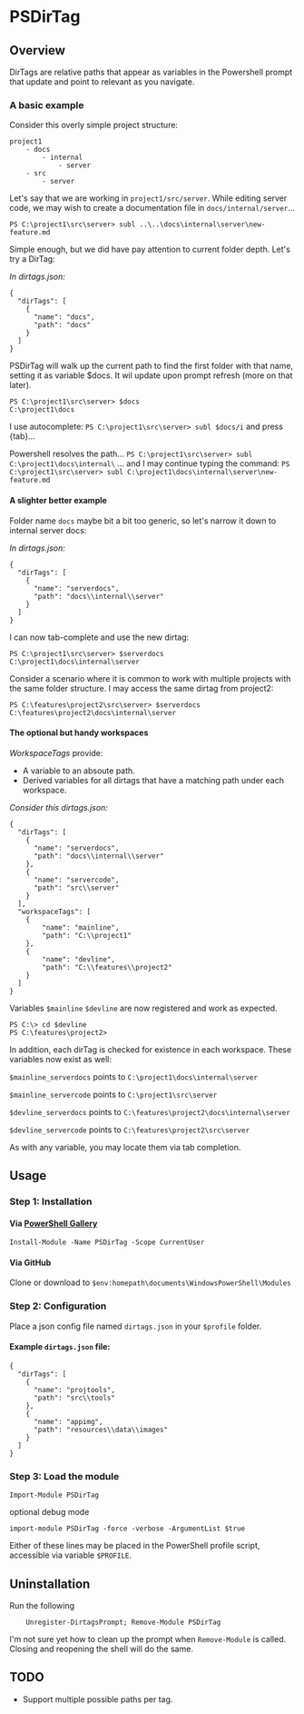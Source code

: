 PSDirTag
=========

Overview
--------

DirTags are relative paths that appear as variables in the Powershell prompt that update and point to relevant as you navigate.


### A basic example

Consider this overly simple project structure:

```
project1
    - docs
        - internal
            - server
    - src
        - server
```

Let's say that we are working in `project1/src/server`. While editing server code, we may wish to create a documentation file in `docs/internal/server`...

`PS C:\project1\src\server> subl ..\..\docs\internal\server\new-feature.md`

Simple enough, but we did have pay attention to current folder depth. Let's try a DirTag:

_In dirtags.json:_

```
{
  "dirTags": [
    {
      "name": "docs",
      "path": "docs"
    }
  ]
}

```

PSDirTag will walk up the current path to find the first folder with that name, setting it as variable $docs. It wil update upon prompt refresh (more on that later).

```
PS C:\project1\src\server> $docs
C:\project1\docs
```

I use autocomplete:
`PS C:\project1\src\server> subl $docs/i` and press {tab}...

Powershell resolves the path...
`PS C:\project1\src\server> subl C:\project1\docs\internal\`
... and I may continue typing the command:
`PS C:\project1\src\server> subl C:\project1\docs\internal\server\new-feature.md`


#### A slighter better example

Folder name `docs` maybe bit a bit too generic, so let's narrow it down to internal server docs:

_In dirtags.json:_

```
{
  "dirTags": [
    {
      "name": "serverdocs",
      "path": "docs\\internal\\server"
    }
  ]
}
```

I can now tab-complete and use the new dirtag:
```
PS C:\project1\src\server> $serverdocs
C:\project1\docs\internal\server
```

Consider a scenario where it is common to work with multiple projects with the same folder structure. I may access the same dirtag from project2:

```
PS C:\features\project2\src\server> $serverdocs
C:\features\project2\docs\internal\server
```


#### The optional but handy workspaces

_WorkspaceTags_ provide:

* A variable to an absoute path.
* Derived variables for all dirtags that have a matching path under each workspace.


_Consider this dirtags.json:_

```
{
  "dirTags": [
    {
      "name": "serverdocs",
      "path": "docs\\internal\\server"
    },
    {
      "name": "servercode",
      "path": "src\\server"
    }
  ],
  "workspaceTags": [
    {
        "name": "mainline",
        "path": "C:\\project1"
    },
    {
        "name": "devline",
        "path": "C:\\features\\project2"
    }
  ]
}
```

Variables `$mainline` `$devline` are now registered and work as expected.

```
PS C:\> cd $devline
PS C:\features\project2>
```

In addition, each dirTag is checked for existence in each workspace. These variables now exist as well:

`$mainline_serverdocs` points to `C:\project1\docs\internal\server`

`$mainline_servercode` points to `C:\project1\src\server`

`$devline_serverdocs`  points to `C:\features\project2\docs\internal\server`

`$devline_servercode`  points to `C:\features\project2\src\server`

As with any variable, you may locate them via tab completion.


Usage
-----

### Step 1: Installation

#### Via [PowerShell Gallery](https://www.powershellgallery.com)

    Install-Module -Name PSDirTag -Scope CurrentUser

#### Via GitHub

Clone or download to `$env:homepath\documents\WindowsPowerShell\Modules`


### Step 2: Configuration

Place a json config file named `dirtags.json` in your `$profile` folder.

#### Example `dirtags.json` file:

```
{
  "dirTags": [
    {
      "name": "projtools",
      "path": "src\\tools"
    },
    {
      "name": "appimg",
      "path": "resources\\data\\images"
    }
  ]
}
```

### Step 3: Load the module

    Import-Module PSDirTag

optional debug mode

    import-module PSDirTag -force -verbose -ArgumentList $true

Either of these lines may be placed in the PowerShell profile script, accessible via variable `$PROFILE`.


Uninstallation
--------------

Run the following

        Unregister-DirtagsPrompt; Remove-Module PSDirTag

I'm not sure yet how to clean up the prompt when `Remove-Module` is called. Closing and reopening the shell will do the same.


TODO
----

* Support multiple possible paths per tag.
